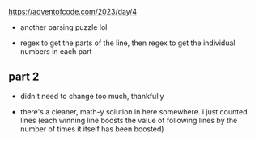 https://adventofcode.com/2023/day/4

* another parsing puzzle lol

* regex to get the parts of the line, then regex to get the individual numbers in each part

## part 2

* didn't need to change too much, thankfully

* there's a cleaner, math-y solution in here somewhere. i just counted lines (each winning line boosts the value of following lines by the number of times it itself has been boosted)
